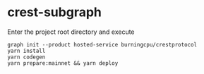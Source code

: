 # crest-subgraph

Enter the project root directory and execute
```
graph init --product hosted-service burningcpu/crestprotocol
yarn install
yarn codegen
yarn prepare:mainnet && yarn deploy
```
